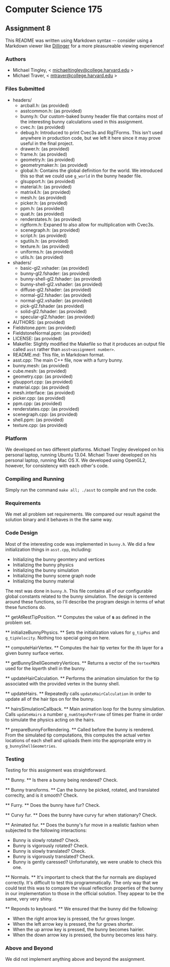 Computer Science 175
====================
Assignment 8
------------
This README was written using Markdown syntax -- consider using a Markdown viewer like [Dillinger](http://dillinger.io/) for a more pleasureable viewing experience!

### Authors ###
- Michael Tingley, < michaeltingley@college.harvard.edu >
- Michael Traver, < mtraver@college.harvard.edu >

### Files Submitted ###
* headers/
  * arcball.h: (as provided)
  * asstcommon.h: (as provided)
  * bunny.h: Our custom-baked bunny header file that contains most of the interesting bunny calculations used in this assignment.
  * cvec.h: (as provided)
  * debug.h: Introduced to print Cvec3s and RigTForms. This isn't used anywhere in production code, but we left it here since it may prove useful in the final project.
  * drawer.h: (as provided)
  * frame.h: (as provided)
  * geometry.h: (as provided)
  * geometrymaker.h: (as provided)
  * global.h: Contains the global definition for the world. We introduced this so that we could use `g_world` in the bunny header file.
  * glsupport.h: (as provided)
  * material.h: (as provided)
  * matrix4.h: (as provided)
  * mesh.h: (as provided)
  * picker.h: (as provided)
  * ppm.h: (as provided)
  * quat.h: (as provided)
  * renderstates.h: (as provided)
  * rigtform.h: Expaned to also allow for multiplication with Cvec3s.
  * scenegraph.h: (as provided)
  * script.h: (as provided)
  * sgutils.h: (as provided)
  * texture.h: (as provided)
  * uniforms.h: (as provided)
  * utils.h: (as provided)
* shaders/
  * basic-gl2.vshader: (as provided)
  * bunny-gl2.fshader: (as provided)
  * bunny-shell-gl2.fshader: (as provided)
  * bunny-shell-gl2.vshader: (as provided)
  * diffuse-gl2.fshader: (as provided)
  * normal-gl2.fshader: (as provided)
  * normal-gl2.vshader: (as provided)
  * pick-gl2.fshader (as provided)
  * solid-gl2.fshader: (as provided)
  * specular-gl2.fshader: (as provided)
* AUTHORS: (as provided)
* Fieldstone.ppm: (as provided)
* FieldstoneNormal.ppm: (as provided)
* LICENSE: (as provided)
* Makefile: Slightly modified the Makefile so that it produces an output file called `asst` rather than `asst<assignment number>`.
* README.md: This file, in Markdown format.
* asst.cpp: The main C++ file, now with a furry bunny.
* bunny.mesh: (as provided)
* cube.mesh: (as provided)
* geometry.cpp: (as provided)
* glsupport.cpp: (as provided)
* material.cpp: (as provided)
* mesh.interface: (as provided)
* picker.cpp: (as provided)
* ppm.cpp: (as provided)
* renderstates.cpp: (as provided)
* scenegraph.cpp: (as provided)
* shell.ppm: (as provided)
* texture.cpp: (as provided)

### Platform ###
We developed on two different platforms. Michael Tingley developed on his personal laptop, running Ubuntu 13.04. Michael Traver developed on his personal laptop, running Mac OS X. We developed using OpenGL2, however, for consistency with each other's code.

### Compiling and Running ###
Simply run the command `make all; ./asst` to compile and run the code.

### Requirements ###
We met all problem set requirements. We compared our result against the solution binary and it behaves in the the same way.

### Code Design ###
Most of the interesting code was implemented in `bunny.h`. We did a few initialization things in `asst.cpp`, including:
* Initializing the bunny geomtery and vertices
* Initializing the bunny physics
* Initializing the bunny simulation
* Initializing the bunny scene graph node
* Initializing the bunny material

The rest was done in `bunny.h`. This file contains all of our configurable global constants related to the bunny simulation. The design is centered around these functions, so I'll describe the program design in terms of what these functions do.

** getAtRestTipPosition. **  Computes the value of __s__ as defined in the problem set.

** initializeBunnyPhysics. **  Sets the initialization values for `g_tipPos` and `g_tipVelocity`. Nothing too special going on here.

** computeHairVertex. **  Computes the hair tip vertex for the <i>i</i>th layer for a given bunny surface vertex.

** getBunnyShellGeometryVertices. **  Returns a vector of the `VertexPNX`s used for the <i>layer</i>th shell in the bunny.

** updateHairCalculation. **  Performs the animation simulation for the tip associated with the provided vertex in the bunny shell.

** updateHairs. **  Repeatedly calls `updateHairCalculation` in order to update all of the hair tips on for the bunny.

** hairsSimulationCallback. **  Main animation loop for the bunny simulation. Calls `updateHairs` a number `g_numStepsPerFrame` of times per frame in order to simulate the physics acting on the hairs.

** prepareBunnyForRendering. **  Called before the bunny is rendered. From the simulated tip computations, this computes the actual vertex locations of each shell and uploads them into the appropriate entry in `g_bunnyShellGeometries`.


### Testing ###
Testing for this assignment was straightforward.

** Bunny. **  Is there a bunny being rendered? Check.

** Bunny transforms. **  Can the bunny be picked, rotated, and translated correclty, and is it smooth? Check.

** Furry. **  Does the bunny have fur? Check.

** Curvy fur. **  Does the bunny have curvy fur when stationary? Check.

** Animated fur. **  Does the bunny's fur move in a realistic fashion when subjected to the following interactions:
* Bunny is slowly rotated? Check.
* Bunny is vigorously rotated? Check.
* Bunny is slowly translated? Check.
* Bunny is vigorously translated? Check.
* Bunny is gently caressed? Unfortunately, we were unable to check this one.

** Normals. **  It's important to check that the fur normals are displayed correctly. It's difficult to test this programmatically. The only way that we could test this was to compare the visual reflection properties of the bunny in our implementation to those in the official solution. They appear to be the same, very very shiny.

** Reponds to keyboard. **  We ensured that the bunny did the following:
* When the right arrow key is pressed, the fur grows longer.
* When the left arrow key is pressed, the fur grows shorter.
* When the up arrow key is pressed, the bunny becomes hairier.
* When the down arrow key is pressed, the bunny becomes less hairy.

### Above and Beyond ###
We did not implement anything above and beyond the assignment.
